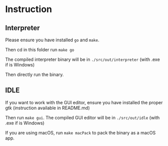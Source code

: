 # Instruction

## Interpreter

Please ensure you have installed `go` and `make`.

Then cd in this folder run `make go`

The compiled interpreter binary will be in `./src/out/interpreter` (with .exe if is Windows)

Then directly run the binary.

## IDLE

If you want to work with the GUI editor, ensure you have installed the proper gtk (instruction available in README.md)

Then run `make gui`. The compiled GUI editor will be in `./src/out/idle` (with .exe if is Windows)

If you are using macOS, run `make macPack` to pack the binary as a macOS app.